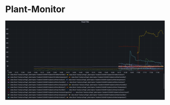 # Plant-Monitor
![Classmates' data](https://github.com/qqs0616/Plant-Monitor/blob/main/data/classmates%20data.png)

